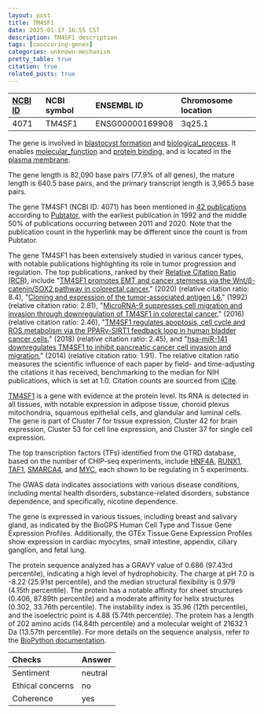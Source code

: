 ```yaml
---
layout: post
title: TM4SF1
date: 2025-01-17 16:55 CST
description: TM4SF1 description
tags: [cooccuring-genes]
categories: unknown-mechanism
pretty_table: true
citation: true
related_posts: true
---
```




| [NCBI ID](https://www.ncbi.nlm.nih.gov/gene/4071) | NCBI symbol | ENSEMBL ID | Chromosome location |
| :-------- | :------- | :-------- | :------- |
| 4071  | TM4SF1 | ENSG00000169908 | 3q25.1 |



The gene is involved in [blastocyst formation](https://amigo.geneontology.org/amigo/term/GO:0001825) and [biological_process](https://amigo.geneontology.org/amigo/term/GO:0008150). It enables [molecular_function](https://amigo.geneontology.org/amigo/term/GO:0003674) and [protein binding](https://amigo.geneontology.org/amigo/term/GO:0005515), and is located in the [plasma membrane](https://amigo.geneontology.org/amigo/term/GO:0005886).


The gene length is 82,090 base pairs (77.9% of all genes), the mature length is 640.5 base pairs, and the primary transcript length is 3,965.5 base pairs.


The gene TM4SF1 (NCBI ID: 4071) has been mentioned in [42 publications](https://pubmed.ncbi.nlm.nih.gov/?term=%22TM4SF1%22) according to [Pubtator](https://academic.oup.com/nar/article/47/W1/W587/5494727), with the earliest publication in 1992 and the middle 50% of publications occurring between 2011 and 2020. Note that the publication count in the hyperlink may be different since the count is from Pubtator.


The gene TM4SF1 has been extensively studied in various cancer types, with notable publications highlighting its role in tumor progression and regulation. The top publications, ranked by their [Relative Citation Ratio (RCR)](https://journals.plos.org/plosbiology/article?id=10.1371/journal.pbio.1002541), include "[TM4SF1 promotes EMT and cancer stemness via the Wnt/β-catenin/SOX2 pathway in colorectal cancer.](https://pubmed.ncbi.nlm.nih.gov/33153498)" (2020) (relative citation ratio: 8.4), "[Cloning and expression of the tumor-associated antigen L6.](https://pubmed.ncbi.nlm.nih.gov/1565644)" (1992) (relative citation ratio: 2.81), "[MicroRNA-9 suppresses cell migration and invasion through downregulation of TM4SF1 in colorectal cancer.](https://pubmed.ncbi.nlm.nih.gov/26983891)" (2016) (relative citation ratio: 2.46), "[TM4SF1 regulates apoptosis, cell cycle and ROS metabolism via the PPARγ-SIRT1 feedback loop in human bladder cancer cells.](https://pubmed.ncbi.nlm.nih.gov/29175458)" (2018) (relative citation ratio: 2.45), and "[hsa-miR-141 downregulates TM4SF1 to inhibit pancreatic cancer cell invasion and migration.](https://pubmed.ncbi.nlm.nih.gov/24285464)" (2014) (relative citation ratio: 1.91). The relative citation ratio measures the scientific influence of each paper by field- and time-adjusting the citations it has received, benchmarking to the median for NIH publications, which is set at 1.0. Citation counts are sourced from [iCite](https://icite.od.nih.gov).


[TM4SF1](https://www.proteinatlas.org/ENSG00000169908-TM4SF1) is a gene with evidence at the protein level. Its RNA is detected in all tissues, with notable expression in adipose tissue, choroid plexus mitochondria, squamous epithelial cells, and glandular and luminal cells. The gene is part of Cluster 7 for tissue expression, Cluster 42 for brain expression, Cluster 53 for cell line expression, and Cluster 37 for single cell expression.


The top transcription factors (TFs) identified from the GTRD database, based on the number of CHIP-seq experiments, include [HNF4A](https://www.ncbi.nlm.nih.gov/gene/3172), [RUNX1](https://www.ncbi.nlm.nih.gov/gene/861), [TAF1](https://www.ncbi.nlm.nih.gov/gene/6872), [SMARCA4](https://www.ncbi.nlm.nih.gov/gene/6597), and [MYC](https://www.ncbi.nlm.nih.gov/gene/4609), each shown to be regulating in 5 experiments.



The GWAS data indicates associations with various disease conditions, including mental health disorders, substance-related disorders, substance dependence, and specifically, nicotine dependence.



The gene is expressed in various tissues, including breast and salivary gland, as indicated by the BioGPS Human Cell Type and Tissue Gene Expression Profiles. Additionally, the GTEx Tissue Gene Expression Profiles show expression in cardiac myocytes, small intestine, appendix, ciliary ganglion, and fetal lung.




The protein sequence analyzed has a GRAVY value of 0.686 (97.43rd percentile), indicating a high level of hydrophobicity. The charge at pH 7.0 is -8.22 (25.91st percentile), and the median structural flexibility is 0.979 (4.15th percentile). The protein has a notable affinity for sheet structures (0.406, 87.89th percentile) and a moderate affinity for helix structures (0.302, 33.76th percentile). The instability index is 35.96 (12th percentile), and the isoelectric point is 4.88 (5.74th percentile). The protein has a length of 202 amino acids (14.84th percentile) and a molecular weight of 21632.1 Da (13.57th percentile). For more details on the sequence analysis, refer to the [BioPython documentation](https://biopython.org/docs/1.75/api/Bio.SeqUtils.ProtParam.html).





| Checks    | Answer |
| :-------- | :------- |
| Sentiment  | neutral   |
| Ethical concerns | no     |
| Coherence    | yes    |